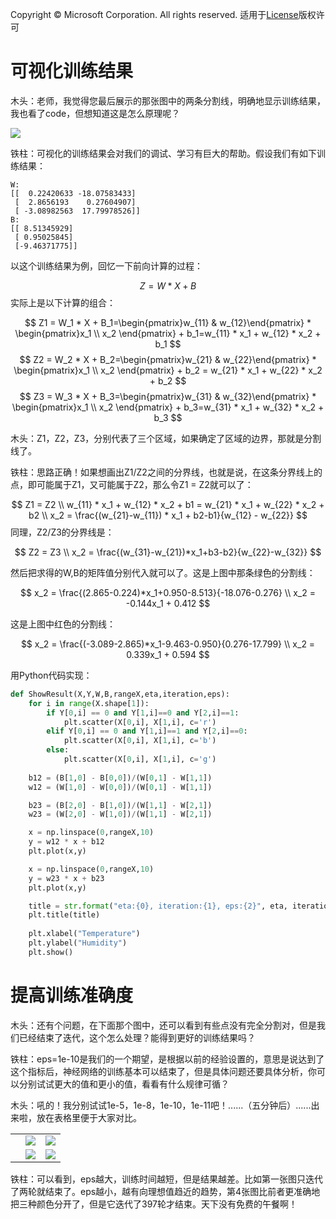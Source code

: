 Copyright © Microsoft Corporation. All rights reserved.
  适用于[License](https://github.com/Microsoft/ai-edu/blob/master/LICENSE.md)版权许可
  

# 可视化训练结果

木头：老师，我觉得您最后展示的那张图中的两条分割线，明确地显示训练结果，我也看了code，但想知道这是怎么原理呢？

<img src=".\Images\7\eps1e-10.png">

铁柱：可视化的训练结果会对我们的调试、学习有巨大的帮助。假设我们有如下训练结果：

```
W:
[[  0.22420633 -18.07583433]
 [  2.8656193    0.27604907]
 [ -3.08982563  17.79978526]]
B:
[[ 8.51345929]
 [ 0.95025845]
 [-9.46371775]]
```
以这个训练结果为例，回忆一下前向计算的过程：

$$
Z = W*X+B
$$
实际上是以下计算的组合：

$$
Z1 = W_1 * X + B_1=\begin{pmatrix}w_{11} & w_{12}\end{pmatrix} * \begin{pmatrix}x_1 \\ x_2 \end{pmatrix} + b_1=w_{11} * x_1 + w_{12} * x_2 + b_1
$$
$$
Z2 = W_2 * X + B_2=\begin{pmatrix}w_{21} & w_{22}\end{pmatrix} * \begin{pmatrix}x_1 \\ x_2 \end{pmatrix} + b_2 = w_{21} * x_1 + w_{22} * x_2 + b_2 
$$
$$
Z3 = W_3 * X + B_3=\begin{pmatrix}w_{31} & w_{32}\end{pmatrix} * \begin{pmatrix}x_1 \\ x_2 \end{pmatrix} + b_3=w_{31} * x_1 + w_{32} * x_2 + b_3
$$

木头：Z1，Z2，Z3，分别代表了三个区域，如果确定了区域的边界，那就是分割线了。

铁柱：思路正确！如果想画出Z1/Z2之间的分界线，也就是说，在这条分界线上的点，即可能属于Z1，又可能属于Z2，那么令Z1 = Z2就可以了：

$$
Z1 = Z2 \\
w_{11} * x_1 + w_{12} * x_2 + b1 = w_{21} * x_1 + w_{22} * x_2 + b2 \\
x_2 = \frac{(w_{21}-w_{11}) * x_1 + b2-b1}{w_{12} - w_{22}}
$$
同理，Z2/Z3的分界线是：

$$
Z2 = Z3 \\
x_2 = \frac{(w_{31}-w_{21})*x_1+b3-b2}{w_{22}-w_{32}}
$$

然后把求得的W,B的矩阵值分别代入就可以了。这是上图中那条绿色的分割线：

$$
x_2 = \frac{(2.865-0.224)*x_1+0.950-8.513}{-18.076-0.276} \\
x_2 = -0.144x_1 + 0.412
$$

这是上图中红色的分割线：

$$
x_2 = \frac{(-3.089-2.865)*x_1-9.463-0.950}{0.276-17.799} \\
x_2 = 0.339x_1 + 0.594
$$

用Python代码实现：

```Python
def ShowResult(X,Y,W,B,rangeX,eta,iteration,eps):
    for i in range(X.shape[1]):
        if Y[0,i] == 0 and Y[1,i]==0 and Y[2,i]==1:
            plt.scatter(X[0,i], X[1,i], c='r')
        elif Y[0,i] == 0 and Y[1,i]==1 and Y[2,i]==0:
            plt.scatter(X[0,i], X[1,i], c='b')
        else:
            plt.scatter(X[0,i], X[1,i], c='g')
   
    b12 = (B[1,0] - B[0,0])/(W[0,1] - W[1,1])
    w12 = (W[1,0] - W[0,0])/(W[0,1] - W[1,1])

    b23 = (B[2,0] - B[1,0])/(W[1,1] - W[2,1])
    w23 = (W[2,0] - W[1,0])/(W[1,1] - W[2,1])

    x = np.linspace(0,rangeX,10)
    y = w12 * x + b12
    plt.plot(x,y)

    x = np.linspace(0,rangeX,10)
    y = w23 * x + b23
    plt.plot(x,y)

    title = str.format("eta:{0}, iteration:{1}, eps:{2}", eta, iteration, eps)
    plt.title(title)
    
    plt.xlabel("Temperature")
    plt.ylabel("Humidity")
    plt.show()
```

# 提高训练准确度
木头：还有个问题，在下面那个图中，还可以看到有些点没有完全分割对，但是我们已经结束了迭代，这个怎么处理？能得到更好的训练结果吗？

铁柱：eps=1e-10是我们的一个期望，是根据以前的经验设置的，意思是说达到了这个指标后，神经网络的训练基本可以结束了，但是具体问题还要具体分析，你可以分别试试更大的值和更小的值，看看有什么规律可循？

木头：吼的！我分别试试1e-5，1e-8，1e-10，1e-11吧！......（五分钟后）......出来啦，放在表格里便于大家对比。

||||
|---|---|---|
||<img src=".\Images\7\eps1e-5.png">|<img src=".\Images\7\eps1e-8.png">|
||<img src=".\Images\7\eps1e-10.png">|<img src=".\Images\7\eps1e-11.png">|

铁柱：可以看到，eps越大，训练时间越短，但是结果越差。比如第一张图只迭代了两轮就结束了。eps越小，越有向理想值趋近的趋势，第4张图比前者更准确地把三种颜色分开了，但是它迭代了397轮才结束。天下没有免费的午餐啊！


